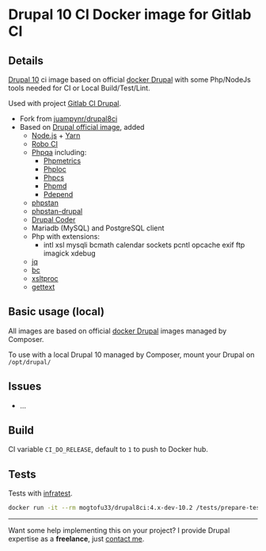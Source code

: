 # Drupal 10 CI Docker image for Gitlab CI

## Details

[Drupal 10](https://www.drupal.org) ci image based on official [docker Drupal](https://github.com/docker-library/drupal)
with some Php/NodeJs tools needed for CI or Local Build/Test/Lint.

Used with project [Gitlab CI Drupal](https://gitlab.com/mog33/gitlab-ci-drupal).

* Fork from [juampynr/drupal8ci](https://hub.docker.com/r/juampynr/drupal8ci/~/dockerfile/)
* Based on [Drupal official image](https://github.com/docker-library/drupal), added
  * [Node.js](https://nodejs.org/en/) + [Yarn](https://yarnpkg.com)
  * [Robo CI](http://robo.li)
  * [Phpqa](https://github.com/EdgedesignCZ/phpqa) including:
    * [Phpmetrics](https://www.phpmetrics.org)
    * [Phploc](https://github.com/sebastianbergmann/phploc)
    * [Phpcs](https://github.com/squizlabs/PHP_CodeSniffer)
    * [Phpmd](https://phpmd.org)
    * [Pdepend](https://pdepend.org)
  * [phpstan](https://github.com/phpstan/phpstan)
  * [phpstan-drupal](https://github.com/mglaman/phpstan-drupal)
  * [Drupal Coder](https://www.drupal.org/project/coder)
  * Mariadb (MySQL) and PostgreSQL client
  * Php with extensions:
    * intl xsl mysqli bcmath calendar sockets pcntl opcache exif ftp imagick xdebug
  * [jq](https://stedolan.github.io/jq/)
  * [bc](https://www.gnu.org/software/bc/)
  * [xsltproc](http://xmlsoft.org/xslt/xsltproc.html)
  * [gettext](http://xmlsoft.org/xslt/xsltproc.html)

## Basic usage (local)

All images are based on official [docker Drupal](https://github.com/docker-library) images managed by Composer.

To use with a local Drupal 10 managed by Composer, mount your Drupal on `/opt/drupal/`

## Issues

* ...

## Build

CI variable `CI_DO_RELEASE`, default to `1` to push to Docker hub.

## Tests

Tests with [infratest](https://testinfra.readthedocs.io/en/latest/).

```bash
docker run -it --rm mogtofu33/drupal8ci:4.x-dev-10.2 /tests/prepare-tests.sh && pytest
```

----
Want some help implementing this on your project? I provide Drupal expertise as a **freelance**, just [contact me](https://developpeur-drupal.com/en).
